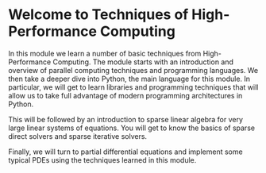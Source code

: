 # Welcome to Techniques of High-Performance Computing

In this module we learn a number of basic techniques from High-Performance Computing.
The module starts with an introduction and overview of parallel computing techniques and
programming languages. We then take a deeper dive into Python, the main language for this module.
In particular, we will get to learn libraries and programming techniques that will allow us to
take full advantage of modern programming architectures in Python.

This will be followed by an introduction to sparse linear algebra for very large linear systems of
equations. You will get to know the basics of sparse direct solvers and sparse iterative solvers.

Finally, we will turn to partial differential equations and implement some typical PDEs using the
techniques learned in this module.


